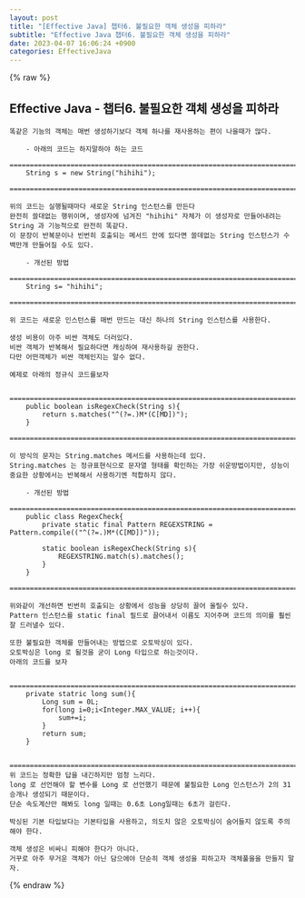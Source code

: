 ```yaml
---  
layout: post  
title: "[Effective Java] 챕터6. 불필요한 객체 생성을 피하라"  
subtitle: "Effective Java 챕터6. 불필요한 객체 생성을 피하라"  
date: 2023-04-07 16:06:24 +0900  
categories: EffectiveJava  
---  
```

{% raw %}  
## Effective Java - 챕터6. 불필요한 객체 생성을 피하라  
  
	똑같은 기능의 객체는 매번 생성하기보다 객체 하나를 재사용하는 편이 나을때가 많다.  
  
		- 아래의 코드는 하지말하야 하는 코드  
		=================================================================================================================  
		String s = new String("hihihi");  
		=================================================================================================================  
  
	위의 코드는 실행될때마다 새로운 String 인스턴스를 만든다  
	완전히 쓸대없는 행위이며, 생성자에 넘겨진 "hihihi" 자체가 이 생성자로 만들어내려는 String 과 기능적으로 완전히 똑같다.  
	이 문장이 반복문이나 빈번히 호출되는 메서드 안에 있다면 쓸데없는 String 인스턴스가 수백만개 만들어질 수도 있다.  
  
		- 개선된 방법  
		=================================================================================================================  
		String s= "hihihi";  
		=================================================================================================================  
  
	위 코드는 새로운 인스턴스를 매번 만드는 대신 하나의 String 인스턴스를 사용한다.  
  
	생성 비용이 아주 비싼 객체도 더러있다.  
	비싼 객체가 반복해서 필요하다면 캐싱하여 재사용하길 권한다.  
	다만 어떤객체가 비싼 객체인지는 알수 없다.  
  
	예제로 아래의 정규식 코드를보자  
  
		=================================================================================================================  
		public boolean isRegexCheck(String s){  
			return s.matches("^(?=.)M*(C[MD])");  
		}  
		=================================================================================================================  
  
	이 방식의 문자는 String.matches 메서드를 사용하는데 있다.  
	String.matches 는 정규표현식으로 문자열 형태를 확인하는 가장 쉬운방법이지만, 성능이 중요한 상황에서는 반복해서 사용하기엔 적합하지 않다.  
  
		- 개선된 방법  
		=================================================================================================================  
		public class RegexCheck{  
			private static final Pattern REGEXSTRING = Pattern.compile(("^(?=.)M*(C[MD])"));  
  
			static boolean isRegexCheck(String s){  
				REGEXSTRING.match(s).matches();  
			}  
		}  
		=================================================================================================================  
  
	위와같이 개선하면 빈번히 호출되는 상황에서 성능을 상당히 끌어 올릴수 있다.  
	Pattern 인스턴스를 static final 필드로 끌어내서 이름도 지어주며 코드의 의미를 훨씬 잘 드러낼수 있다.  
  
	또한 불필요한 객체를 만들어내는 방법으로 오토박싱이 있다.  
	오토박싱은 long 로 될것을 굳이 Long 타입으로 하는것이다.  
	아래의 코드를 보자  
  
		=================================================================================================================  
		private statric long sum(){  
			Long sum = 0L;  
			for(long i=0;i<Integer.MAX_VALUE; i++){  
				sum+=i;  
			}  
			return sum;  
		}  
  
		=================================================================================================================  
	위 코드는 정확한 답을 내긴하지만 엄청 느리다.  
	long 로 선언해야 할 변수를 Long 로 선언했기 때문에 불필요한 Long 인스턴스가 2의 31승개나 생성되기 때문이다.  
	단순 속도계산만 해봐도 long 일때는 0.6초 Long일때는 6초가 걸린다.  
  
	박싱된 기본 타입보다는 기본타입을 사용하고, 의도치 않은 오토박싱이 숨어들지 않도록 주의해야 한다.  
  
	객체 생성은 비싸니 피해야 한다가 아니다.  
	거꾸로 아주 무거운 객체가 아닌 담으에야 단순히 객체 생성을 피하고자 객체풀을을 만들지 말자.  
  
{% endraw %}